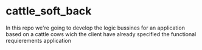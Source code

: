 # cattle_soft_back
In this repo we're going to develop the logic bussines for an application based on a cattle cows wich the client have already specified the functional requierements application 

